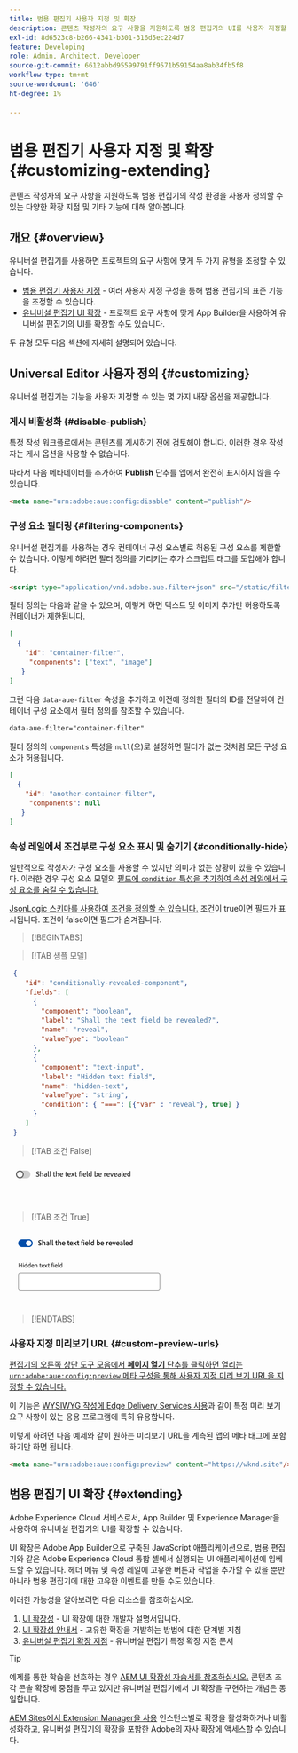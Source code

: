 ```yaml
---
title: 범용 편집기 사용자 지정 및 확장
description: 콘텐츠 작성자의 요구 사항을 지원하도록 범용 편집기의 UI를 사용자 지정할 수 있는 다양한 확장 지점 및 기타 기능에 대해 알아봅니다.
exl-id: 8d6523c8-b266-4341-b301-316d5ec224d7
feature: Developing
role: Admin, Architect, Developer
source-git-commit: 6612abbd95599791ff9571b59154aa8ab34fb5f8
workflow-type: tm+mt
source-wordcount: '646'
ht-degree: 1%

---
```



# 범용 편집기 사용자 지정 및 확장 {#customizing-extending}

콘텐츠 작성자의 요구 사항을 지원하도록 범용 편집기의 작성 환경을 사용자 정의할 수 있는 다양한 확장 지점 및 기타 기능에 대해 알아봅니다.

## 개요 {#overview}

유니버설 편집기를 사용하면 프로젝트의 요구 사항에 맞게 두 가지 유형을 조정할 수 있습니다.

* [범용 편집기 사용자 지정](#customizing) - 여러 사용자 지정 구성을 통해 범용 편집기의 표준 기능을 조정할 수 있습니다.
* [유니버설 편집기 UI 확장](#extending) - 프로젝트 요구 사항에 맞게 App Builder을 사용하여 유니버설 편집기의 UI를 확장할 수도 있습니다.

두 유형 모두 다음 섹션에 자세히 설명되어 있습니다.

## Universal Editor 사용자 정의 {#customizing}

유니버설 편집기는 기능을 사용자 지정할 수 있는 몇 가지 내장 옵션을 제공합니다.

### 게시 비활성화 {#disable-publish}

특정 작성 워크플로에서는 콘텐츠를 게시하기 전에 검토해야 합니다. 이러한 경우 작성자는 게시 옵션을 사용할 수 없습니다.

따라서 다음 메타데이터를 추가하여 **Publish** 단추를 앱에서 완전히 표시하지 않을 수 있습니다.

```html
<meta name="urn:adobe:aue:config:disable" content="publish"/>
```

### 구성 요소 필터링 {#filtering-components}

유니버설 편집기를 사용하는 경우 컨테이너 구성 요소별로 허용된 구성 요소를 제한할 수 있습니다. 이렇게 하려면 필터 정의를 가리키는 추가 스크립트 태그를 도입해야 합니다.

```html
<script type="application/vnd.adobe.aue.filter+json" src="/static/filter-definition.json"></script>
```

필터 정의는 다음과 같을 수 있으며, 이렇게 하면 텍스트 및 이미지 추가만 허용하도록 컨테이너가 제한됩니다.

```json
[
  {
    "id": "container-filter",
     "components": ["text", "image"]
   }
]
```

그런 다음 `data-aue-filter` 속성을 추가하고 이전에 정의한 필터의 ID를 전달하여 컨테이너 구성 요소에서 필터 정의를 참조할 수 있습니다.

```html
data-aue-filter="container-filter"
```

필터 정의의 `components` 특성을 `null`(으)로 설정하면 필터가 없는 것처럼 모든 구성 요소가 허용됩니다.

```json
[
  {
    "id": "another-container-filter",
     "components": null
   }
]
```

### 속성 레일에서 조건부로 구성 요소 표시 및 숨기기 {#conditionally-hide}

일반적으로 작성자가 구성 요소를 사용할 수 있지만 의미가 없는 상황이 있을 수 있습니다. 이러한 경우 구성 요소 모델의 [ 필드에 `condition` 특성을 추가하여 속성 레일에서 구성 요소를 숨길 수 있습니다.](/help/implementing/universal-editor/field-types.md#fields)

[JsonLogic 스키마를 사용하여 조건을 정의할 수 있습니다.](https://jsonlogic.com/) 조건이 true이면 필드가 표시됩니다. 조건이 false이면 필드가 숨겨집니다.

>[!BEGINTABS]

>[!TAB 샘플 모델]

```json
 {
    "id": "conditionally-revealed-component",
    "fields": [
      {
        "component": "boolean",
        "label": "Shall the text field be revealed?",
        "name": "reveal",
        "valueType": "boolean"
      },
      {
        "component": "text-input",
        "label": "Hidden text field",
        "name": "hidden-text",
        "valueType": "string",
        "condition": { "===": [{"var" : "reveal"}, true] }
      }
    ]
 }
```

>[!TAB 조건 False]

![숨겨진 텍스트 필드](assets/hidden.png)

>[!TAB 조건 True]

![표시된 텍스트 필드](assets/shown.png)

>[!ENDTABS]

### 사용자 지정 미리보기 URL {#custom-preview-urls}

[편집기의 오른쪽 상단 도구 모음에서 **페이지 열기** 단추를 클릭하면 열리는 `urn:adobe:aue:config:preview` 메타 구성을 통해 사용자 지정 미리 보기 URL을 지정할 수 있습니다.](/help/sites-cloud/authoring/universal-editor/navigation.md#universal-editor-toolbar)

이 기능은 [WYSIWYG 작성에 Edge Delivery Services 사용](/help/edge/wysiwyg-authoring/authoring.md)과 같이 특정 미리 보기 요구 사항이 있는 응용 프로그램에 특히 유용합니다.

이렇게 하려면 다음 예제와 같이 원하는 미리보기 URL을 계측된 앱의 메타 태그에 포함하기만 하면 됩니다.

```html
<meta name="urn:adobe:aue:config:preview" content="https://wknd.site"/>
```

## 범용 편집기 UI 확장 {#extending}

Adobe Experience Cloud 서비스로서, App Builder 및 Experience Manager을 사용하여 유니버설 편집기의 UI를 확장할 수 있습니다.

UI 확장은 Adobe App Builder으로 구축된 JavaScript 애플리케이션으로, 범용 편집기와 같은 Adobe Experience Cloud 통합 셸에서 실행되는 UI 애플리케이션에 임베드할 수 있습니다. 헤더 메뉴 및 속성 레일에 고유한 버튼과 작업을 추가할 수 있을 뿐만 아니라 범용 편집기에 대한 고유한 이벤트를 만들 수도 있습니다.

이러한 가능성을 알아보려면 다음 리소스를 참조하십시오.

1. [UI 확장성](https://developer.adobe.com/uix/docs/) - UI 확장에 대한 개발자 설명서입니다.
1. [UI 확장성 안내서](https://developer.adobe.com/uix/docs/guides/) - 고유한 확장을 개발하는 방법에 대한 단계별 지침
1. [유니버설 편집기 확장 지점](https://developer.adobe.com/uix/docs/services/aem-universal-editor/) - 유니버설 편집기 특정 확장 지점 문서

>[!TIP]
>
>예제를 통한 학습을 선호하는 경우 [AEM UI 확장성 자습서를 참조하십시오.](https://experienceleague.adobe.com/en/docs/experience-manager-learn/cloud-service/developing/extensibility/ui/overview) 콘텐츠 조각 콘솔 확장에 중점을 두고 있지만 유니버설 편집기에서 UI 확장을 구현하는 개념은 동일합니다.

[AEM Sites에서 Extension Manager을 사용](https://developer.adobe.com/uix/docs/extension-manager/) 인스턴스별로 확장을 활성화하거나 비활성화하고, 유니버설 편집기의 확장을 포함한 Adobe의 자사 확장에 액세스할 수 있습니다.
